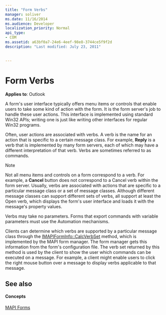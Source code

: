 ```yaml
---
title: "Form Verbs"
manager: soliver
ms.date: 11/16/2014
ms.audience: Developer
localization_priority: Normal
api_type:
- COM
ms.assetid: a63bf0a7-24e6-4eef-98e8-3744ce5f9f2d
description: "Last modified: July 23, 2011"
 
 
---
```


# Form Verbs

  
  
**Applies to**: Outlook 
  
A form's user interface typically offers menu items or controls that enable users to take some kind of action with the form. It is the form server's job to handle these user actions. This interface is implemented using standard Win32 APIs; writing one is just like writing other interfaces for regular Win32 programs.
  
Often, user actions are associated with verbs. A verb is the name for an action that is specific to a certain message class. For example, **Reply** is a verb that is implemented by many form servers, each of which may have a different interpretation of that verb. Verbs are sometimes referred to as commands. 
  
> [!NOTE]
> Not all menu items and controls on a form correspond to a verb. For example, a **Cancel** button does not correspond to a Cancel verb within the form server. Usually, verbs are associated with actions that are specific to a particular message class or a set of message classes. Although different message classes can support different sets of verbs, all support at least the Open verb, which displays the form's user interface and loads it with the message's property values. 
  
Verbs may take no parameters. Forms that export commands with variable parameters must use the Automation mechanisms.
  
Clients can determine which verbs are supported by a particular message class through the [IMAPIFormInfo::CalcVerbSet](imapiforminfo-calcverbset.md) method, which is implemented by the MAPI form manager. The form manager gets this information from the form's configuration file. The verb set returned by this method is used by the client to show the user which commands can be executed on a message. For example, a client might enable users to click the right mouse button over a message to display verbs applicable to that message. 
  
## See also

#### Concepts

[MAPI Forms](mapi-forms.md)


